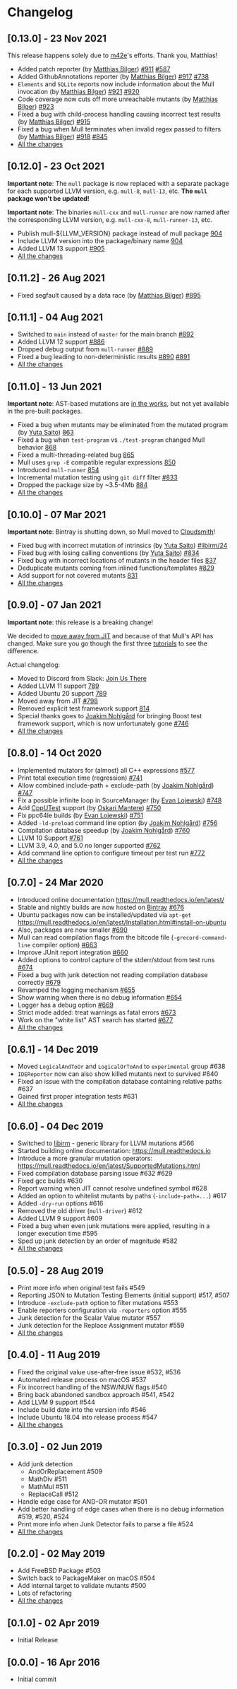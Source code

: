 # Changelog

## [0.13.0] - 23 Nov 2021

This release happens solely due to [m42e](https://github.com/m42e)'s efforts. Thank you, Matthias!

- Added patch reporter (by [Matthias Bilger](https://github.com/m42e)) [#911](https://github.com/mull-project/mull/pull/911) [#587](https://github.com/mull-project/mull/issues/587)
- Added GithubAnnotations reporter (by [Matthias Bilger](https://github.com/m42e)) [#917](https://github.com/mull-project/mull/pull/917) [#738](https://github.com/mull-project/mull/issues/738)
- `Elements` and `SQLite` reports now include information about the Mull invocation (by [Matthias Bilger](https://github.com/m42e)) [#921](https://github.com/mull-project/mull/pull/921) [#920](https://github.com/mull-project/mull/issues/920)
- Code coverage now cuts off more unreachable mutants (by [Matthias Bilger](https://github.com/m42e)) [#923](https://github.com/mull-project/mull/pull/923)
- Fixed a bug with child-process handling causing incorrect test results (by [Matthias Bilger](https://github.com/m42e)) [#915](https://github.com/mull-project/mull/pull/915)
- Fixed a bug when Mull terminates when invalid regex passed to filters (by [Matthias Bilger](https://github.com/m42e)) [#918](https://github.com/mull-project/mull/pull/918) [#845](https://github.com/mull-project/mull/issues/845)
- [All the changes](https://github.com/mull-project/mull/pulls?q=is%3Apr+merged%3A2021-10-23..2021-11-23)

## [0.12.0] - 23 Oct 2021

**Important note**: The `mull` package is now replaced with a separate package for each
supported LLVM version, e.g. `mull-8`, `mull-13`, etc.
**The `mull` package won't be updated!**

**Important note**: The binaries `mull-cxx` and `mull-runner` are now named after
the corresponding LLVM version, e.g. `mull-cxx-8`, `mull-runner-13`, etc.

- Publish mull-${LLVM_VERSION} package instead of mull package [904](https://github.com/mull-project/mull/pull/904)
- Include LLVM version into the package/binary name [904](https://github.com/mull-project/mull/pull/904)
- Added LLVM 13 support [#905](https://github.com/mull-project/mull/pull/905)
- [All the changes](https://github.com/mull-project/mull/pulls?q=is%3Apr+merged%3A2021-08-27..2021-10-23)

## [0.11.2] - 26 Aug 2021

- Fixed segfault caused by a data race (by [Matthias Bilger](https://github.com/m42e)) [#895](https://github.com/mull-project/mull/pull/895)

## [0.11.1] - 04 Aug 2021

- Switched to `main` instead of `master` for the main branch [#892](https://github.com/mull-project/mull/pull/892)
- Added LLVM 12 support [#886](https://github.com/mull-project/mull/pull/886)
- Dropped debug output from `mull-runner` [#889](https://github.com/mull-project/mull/pull/889)
- Fixed a bug leading to non-deterministic results [#890](https://github.com/mull-project/mull/pull/890) [#891](https://github.com/mull-project/mull/pull/891)
- [All the changes](https://github.com/mull-project/mull/pulls?q=is%3Apr+merged%3A2021-06-14..2021-08-04)

## [0.11.0] - 13 Jun 2021

**Important note**: AST-based mutations are [in the works](https://github.com/mull-project/mull/issues/867),
but not yet available in the pre-built packages.

- Fixed a bug when mutants may be eliminated from the mutated program (by [Yuta Saito](https://github.com/kateinoigakukun)) [863](https://github.com/mull-project/mull/pull/863)
- Fixed a bug when `test-program` vs `./test-program` changed Mull behavior [868](https://github.com/mull-project/mull/pull/868)
- Fixed a multi-threading-related bug [865](https://github.com/mull-project/mull/pull/865)
- Mull uses `grep -E` compatible regular expressions [850](https://github.com/mull-project/mull/pull/850)
- Introduced `mull-runner` [854](https://github.com/mull-project/mull/pull/854)
- Incremental mutation testing using `git diff` filter [#833](https://github.com/mull-project/mull/pull/833)
- Dropped the package size by ~3.5-4Mb [884](https://github.com/mull-project/mull/pull/884)
- [All the changes](https://github.com/mull-project/mull/pulls?q=is%3Apr+merged%3A2021-03-08..2021-06-13)

## [0.10.0] - 07 Mar 2021

**Important note**: Bintray is shutting down, so Mull moved to [Cloudsmith](https://cloudsmith.io/~mull-project/repos/)!

- Fixed bug with incorrect mutation of intrinsics (by [Yuta Saito](https://github.com/kateinoigakukun)) [#libirm/24](https://github.com/mull-project/libirm/pull/24)
- Fixed bug with losing calling conventions (by [Yuta Saito](https://github.com/kateinoigakukun)) [#834](https://github.com/mull-project/mull/pull/834)
- Fixed bug with incorrect locations of mutants in the header files [837](https://github.com/mull-project/mull/pull/837)
- Deduplicate mutants coming from inlined functions/templates [#829](https://github.com/mull-project/mull/pull/829)
- Add support for not covered mutants [831](https://github.com/mull-project/mull/pull/831)
- [All the changes](https://github.com/mull-project/mull/pulls?q=is%3Apr+merged%3A2021-01-08..2021-03-07)

## [0.9.0] - 07 Jan 2021

**Important note**: this release is a breaking change!

We decided to [move away from JIT](https://github.com/mull-project/mull/issues/798)
and because of that Mull's API has changed.
Make sure you go though the first three [tutorials](https://mull.readthedocs.io/en/latest/Tutorials.html)
to see the difference.

Actual changelog:

- Moved to Discord from Slack: [Join Us There](https://discord.gg/Hphp7dW)
- Added LLVM 11 support [789](https://github.com/mull-project/mull/pull/789)
- Added Ubuntu 20 support [789](https://github.com/mull-project/mull/pull/789)
- Moved away from JIT [#798](https://github.com/mull-project/mull/issues/798)
- Removed explicit test framework support [814](https://github.com/mull-project/mull/pull/814)
- Special thanks goes to [Joakim Nohlgård](https://github.com/gebart) for bringing Boost test framework support, which is now unfortunately gone [#746](https://github.com/mull-project/mull/pull/746)
- [All the changes](https://github.com/mull-project/mull/pulls?q=is%3Apr+merged%3A2020-10-14..2021-01-07)

## [0.8.0] - 14 Oct 2020

- Implemented mutators for (almost) all C++ expressions [#577](https://github.com/mull-project/mull/issues/577)
- Print total execution time (regression) [#741](https://github.com/mull-project/mull/pull/741)
- Allow combined include-path + exclude-path (by [Joakim Nohlgård](https://github.com/gebart)) [#747](https://github.com/mull-project/mull/pull/747)
- Fix a possible infinite loop in SourceManager (by [Evan Lojewski](https://github.com/meklort)) [#748](https://github.com/mull-project/mull/pull/748)
- Add [CppUTest](http://cpputest.github.io) support (by [Oskari Mantere](https://github.com/OMantere)) [#750](https://github.com/mull-project/mull/pull/750)
- Fix ppc64le builds (by [Evan Lojewski](https://github.com/meklort)) [#751](https://github.com/mull-project/mull/pull/751)
- Added `-ld-preload` command line option (by [Joakim Nohlgård](https://github.com/gebart)) [#756](https://github.com/mull-project/mull/pull/756)
- Compilation database speedup (by [Joakim Nohlgård](https://github.com/gebart)) [#760](https://github.com/mull-project/mull/pull/760)
- LLVM 10 Support [#761](https://github.com/mull-project/mull/pull/761)
- LLVM 3.9, 4.0, and 5.0 no longer supported [#762](https://github.com/mull-project/mull/pull/762)
- Add command line option to configure timeout per test run [#772](https://github.com/mull-project/mull/pull/772)
- [All the changes](https://github.com/mull-project/mull/pulls?q=is%3Apr+merged%3A2020-03-25..2020-10-14)

## [0.7.0] - 24 Mar 2020

- Introduced online documentation https://mull.readthedocs.io/en/latest/
- Stable and nightly builds are now hosted on [Bintray](http://bintray.com/mull-project) [#676](https://github.com/mull-project/mull/pull/676)
- Ubuntu packages now can be installed/updated via `apt-get` https://mull.readthedocs.io/en/latest/Installation.html#install-on-ubuntu
- Also, packages are now smaller [#690](https://github.com/mull-project/mull/pull/690)
- Mull can read compilation flags from the bitcode file (`-grecord-command-line` compiler option) [#663](https://github.com/mull-project/mull/pull/663)
- Improve JUnit report integration [#660](https://github.com/mull-project/mull/pull/660)
- Added options to control capture of the stderr/stdout from test runs [#674](https://github.com/mull-project/mull/pull/674)
- Fixed a bug with junk detection not reading compilation database correctly [#679](https://github.com/mull-project/mull/pull/679)
- Revamped the logging mechanism [#655](https://github.com/mull-project/mull/pull/655)
- Show warning when there is no debug information [#654](https://github.com/mull-project/mull/pull/654)
- Logger has a debug option [#669](https://github.com/mull-project/mull/pull/669)
- Strict mode added: treat warnings as fatal errors [#673](https://github.com/mull-project/mull/pull/673)
- Work on the "white list" AST search has started [#677](https://github.com/mull-project/mull/pull/677)
- [All the changes](https://github.com/mull-project/mull/pulls?q=is%3Apr+merged%3A2019-12-15..2020-03-24)

## [0.6.1] - 14 Dec 2019

 - Moved `LogicalAndToOr` and `LogicalOrToAnd` to `experimental` group #638
 - `IDEReporter` now can also show killed mutants next to survived #640
 - Fixed an issue with the compilation database containing relative paths #637
 - Gained first proper integration tests #631
 - [All the changes](https://github.com/mull-project/mull/pulls?q=is%3Apr+merged%3A2019-12-04..2019-12-14)

## [0.6.0] - 04 Dec 2019

 - Switched to [libirm](https://github.com/mull-project/libirm) - generic library for LLVM mutations #566
 - Started building online documentation: https://mull.readthedocs.io
 - Introduce a more granular mutation operators: https://mull.readthedocs.io/en/latest/SupportedMutations.html
 - Fixed compilation database parsing issue #632 #629
 - Fixed gcc builds #630
 - Report warning when JIT cannot resolve undefined symbol #628
 - Added an option to whitelist mutants by paths (`-include-path=...`) #617
 - Added `-dry-run` options #616
 - Removed the old driver (`mull-driver`) #612
 - Added LLVM 9 support #609
 - Fixed a bug when even junk mutations were applied, resulting in a longer execution time #595
 - Sped up junk detection by an order of magnitude #582 
 - [All the changes](https://github.com/mull-project/mull/pulls?q=is%3Apr+merged%3A2019-08-29..2019-12-04)

## [0.5.0] - 28 Aug 2019

 - Print more info when original test fails #549
 - Reporting JSON to Mutation Testing Elements (initial support) #517, #507
 - Introduce `-exclude-path` option to filter mutations #553
 - Enable reporters configuration via `-reporters` option #555
 - Junk detection for the Scalar Value mutator #557
 - Junk detection for the Replace Assignment mutator #559
 - [All the changes](https://github.com/mull-project/mull/pulls?q=is%3Apr+merged%3A2019-08-11..2019-08-28)

## [0.4.0] - 11 Aug 2019

 - Fixed the original value use-after-free issue #532, #536
 - Automated release process on macOS #537
 - Fix incorrect handling of the NSW/NUW flags #540
 - Bring back abandoned sandbox approach #541, #542
 - Add LLVM 9 support #544
 - Include build date into the version info #546
 - Include Ubuntu 18.04 into release process #547
 - [All the changes](https://github.com/mull-project/mull/pulls?q=is%3Apr+merged%3A2019-06-03..2019-08-11)

## [0.3.0] - 02 Jun 2019

 - Add junk detection
   - AndOrReplacement #509
   - MathDiv #511
   - MathMul #511
   - ReplaceCall #512
 - Handle edge case for AND-OR mutator #501
 - Add better handling of edge cases when there is no debug information #519, #520, #524
 - Print more info when Junk Detector fails to parse a file #524
 - [All the changes](https://github.com/mull-project/mull/pulls?q=is%3Apr+merged%3A2019-05-03..2019-06-02)

## [0.2.0] - 02 May 2019

 - Add FreeBSD Package #503
 - Switch back to PackageMaker on macOS #504
 - Add internal target to validate mutants #500
 - Lots of refactoring
 - [All the changes](https://github.com/mull-project/mull/pulls?q=is%3Apr+merged%3A2019-04-03..2019-05-02)

## [0.1.0] - 02 Apr 2019

 - Initial Release

## [0.0.0] - 16 Apr 2016

 - Initial commit

